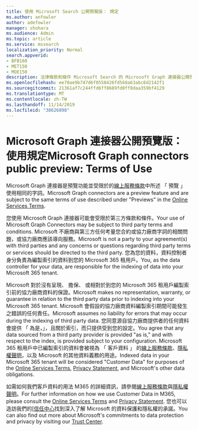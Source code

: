 ```yaml
---
title: 使用 Microsoft Search 公開預覽版： 規定
ms.author: anfowler
author: adefowler
manager: shohara
ms.audience: Admin
ms.topic: article
ms.service: mssearch
localization_priority: Normal
search.appverid:
- BFB160
- MET150
- MOE150
description: 法律條款和條件 Microsoft Search 的 Microsoft Graph 連接器公開預覽
ms.openlocfilehash: ee70ae9b747d6f0558426fd568a63abc6d2142f1
ms.sourcegitcommit: 21361af7c244ffd6ff8689fd0ff0daa359bf4129
ms.translationtype: MT
ms.contentlocale: zh-TW
ms.lasthandoff: 11/14/2019
ms.locfileid: "38626898"
---
```

# <a name="microsoft-graph-connectors-public-preview-terms-of-use"></a><span data-ttu-id="730b7-103">Microsoft Graph 連接器公開預覽版： 使用規定</span><span class="sxs-lookup"><span data-stu-id="730b7-103">Microsoft Graph connectors public preview: Terms of Use</span></span>

<span data-ttu-id="730b7-104">Microsoft Graph 連接器是預覽功能並受限於的[線上服務條款](http://www.microsoftvolumelicensing.com/Downloader.aspx?documenttype=OST&lang=English)中所述 「 預覽 」 使用相同的字詞。</span><span class="sxs-lookup"><span data-stu-id="730b7-104">Microsoft Graph connectors are a preview feature and are subject to the same terms of use described under "Previews" in the [Online Services Terms](http://www.microsoftvolumelicensing.com/Downloader.aspx?documenttype=OST&lang=English).</span></span>

<span data-ttu-id="730b7-105">您使用 Microsoft Graph 連接器可能會受限於第三方條款和條件。</span><span class="sxs-lookup"><span data-stu-id="730b7-105">Your use of Microsoft Graph Connectors may be subject to third party terms and conditions.</span></span> <span data-ttu-id="730b7-106">Microsoft 不廠商與第三方任何考量您合約或協力廠商字詞的相關問題，或協力廠商應該導向服務。</span><span class="sxs-lookup"><span data-stu-id="730b7-106">Microsoft is not a party to your agreement(s) with third parties and any concerns or questions regarding third party terms or services should be directed to the third party.</span></span> <span data-ttu-id="730b7-107">您為您的資料，資料控制者身分負責為編製索引的資料到您的 Microsoft 365 租用戶。</span><span class="sxs-lookup"><span data-stu-id="730b7-107">You, as the data controller for your data, are responsible for the indexing of data into your Microsoft 365 tenant.</span></span>

<span data-ttu-id="730b7-108">Microsoft 對於沒有呈現、 擔保、 或相對於到您的 Microsoft 365 租用戶編製索引前的協力廠商資料的保證。</span><span class="sxs-lookup"><span data-stu-id="730b7-108">Microsoft makes no representation, warranty, or guarantee in relation to the third party data prior to indexing into your Microsoft 365 tenant.</span></span>  <span data-ttu-id="730b7-109">Microsoft 會假設的協力廠商資料編製索引期間可能發生之錯誤的任何責任。</span><span class="sxs-lookup"><span data-stu-id="730b7-109">Microsoft assumes no liability for errors that may occur during the indexing of third party data.</span></span>  <span data-ttu-id="730b7-110">您同意源自協力廠商提供者的任何資料會提供 「 為是，」，且關於索引，而只提供受到您的設定。</span><span class="sxs-lookup"><span data-stu-id="730b7-110">You agree that any data sourced from a third party provider is provided "as is," and with respect to the index, is provided subject to your configuration.</span></span> <span data-ttu-id="730b7-111">Microsoft 365 租用戶中已編製索引的資料會被視為 「 客戶資料 」 的[線上服務條款](http://www.microsoftvolumelicensing.com/Downloader.aspx?documenttype=OST&lang=English)、[隱私權聲明](https://privacy.microsoft.com/privacystatement)，以及 Microsoft 的其他資料義務的用途。</span><span class="sxs-lookup"><span data-stu-id="730b7-111">Indexed data in your Microsoft 365 tenant will be considered "Customer Data" for purposes of the [Online Services Terms](http://www.microsoftvolumelicensing.com/Downloader.aspx?documenttype=OST&lang=English), [Privacy Statement](https://privacy.microsoft.com/privacystatement), and Microsoft's other data obligations.</span></span>

<span data-ttu-id="730b7-112">如需如何我們客戶資料的用法 M365 的詳細資訊，請參閱[線上服務條款](http://www.microsoftvolumelicensing.com/Downloader.aspx?documenttype=OST&lang=English)與[隱私權聲明](https://privacy.microsoft.com/privacystatement)。</span><span class="sxs-lookup"><span data-stu-id="730b7-112">For further information on how we use Customer Data in M365, please consult the [Online Services Terms](http://www.microsoftvolumelicensing.com/Downloader.aspx?documenttype=OST&lang=English) and [Privacy Statement](https://privacy.microsoft.com/privacystatement).</span></span> <span data-ttu-id="730b7-113">您也可以造訪我們的[[信任中心](https://www.microsoft.com/trust-center)找到深入了解 Microsoft 的資料保護和隱私權的承諾。</span><span class="sxs-lookup"><span data-stu-id="730b7-113">You can also find out more about Microsoft's commitments to data protection and privacy by visiting our [Trust Center](https://www.microsoft.com/trust-center).</span></span>

